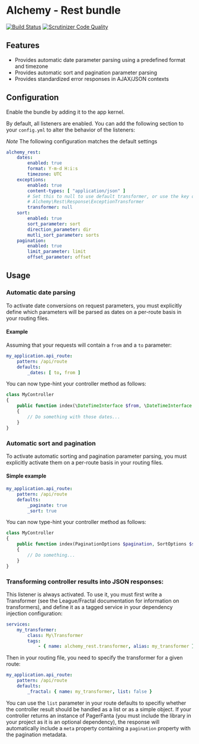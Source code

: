 # Alchemy - Rest bundle

[![Build Status](https://travis-ci.org/alchemy-fr/rest-bundle.svg?branch=master)](https://travis-ci.org/alchemy-fr/rest-bundle)
[![Scrutinizer Code Quality](https://scrutinizer-ci.com/g/alchemy-fr/rest-bundle/badges/quality-score.png?b=master)](https://scrutinizer-ci.com/g/alchemy-fr/rest-bundle/?branch=master)

## Features

- Provides automatic date parameter parsing using a predefined format and timezone
- Provides automatic sort and pagination parameter parsing
- Provides standardized error responses in AJAX/JSON contexts

## Configuration

Enable the bundle by adding it to the app kernel.

By default, all listeners are enabled. You can add the following section to your `config.yml` to alter the behavior
of the listeners:

*Note* The following configuration matches the default settings

```yml
alchemy_rest:
    dates:
        enabled: true
        format: Y-m-d H:i:s
        timezone: UTC
    exceptions:
        enabled: true
        content-types: [ "application/json" ]
        # Set this to null to use default transformer, or use the key of a service implementing
        # Alchemy\Rest\Response\ExceptionTransformer
        transformer: null
    sort:
        enabled: true
        sort_parameter: sort
        direction_parameter: dir
        mutli_sort_parameter: sorts
    pagination:
        enabled: true
        limit_parameter: limit
        offset_parameter: offset
```

## Usage

### Automatic date parsing

To activate date conversions on request parameters, you must explicitly define which parameters will be parsed as dates
on a per-route basis in your routing files.

#### Example

Assuming that your requests will contain a `from` and a `to` parameter:

```yml
my_application.api_route:
    pattern: /api/route
    defaults:
        _dates: [ to, from ]
```

You can now type-hint your controller method as follows:
 
```php
class MyController 
{
    public function index(\DateTimeInterface $from, \DateTimeInterface $to) 
    {
        // Do something with those dates...    
    }
}
```

### Automatic sort and pagination

To activate automatic sorting and pagination parameter parsing, you must explicitly activate them on a per-route basis
in your routing files.

#### Simple example

```yml
my_application.api_route:
    pattern: /api/route
    defaults:
        _paginate: true
        _sort: true
```

You can now type-hint your controller method as follows:
 
```php
class MyController 
{
    public function index(PaginationOptions $pagination, SortOptions $sort) 
    {
        // Do something...    
    }
}
```

### Transforming controller results into JSON responses:

This listener is always activated. To use it, you must first write a Transformer (see the League/Fractal documentation
for information on transformers), and define it as a tagged service in your dependency injection configuration:

```yml
services:
    my_transformer:
        class: My\Transformer
        tags: 
            - { name: alchemy_rest.transformer, alias: my_transformer }
```

Then in your routing file, you need to specify the transformer for a given route:

```yml
my_application.api_route:
    pattern: /api/route
    defaults:
        _fractal: { name: my_transformer, list: false }
```

You can use the `list` parameter in your route defaults to specifiy whether the controller result should be handled
as a list or as a simple object. If your controller returns an instance of PagerFanta (you must include the library
in your project as it is an optional dependency), the response will automatically include a `meta` property containing
a `pagination` property with the pagination metadata.
